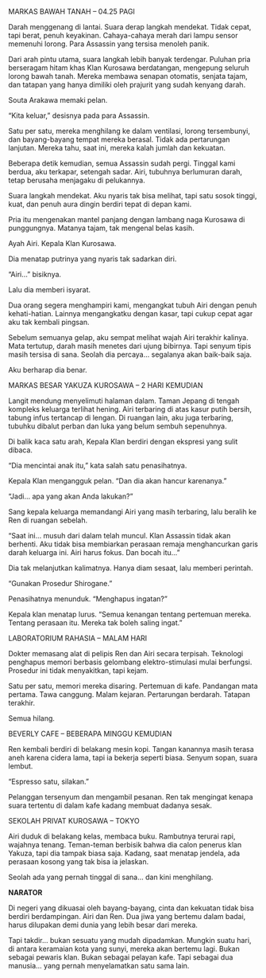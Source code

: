 MARKAS BAWAH TANAH – 04.25 PAGI

Darah menggenang di lantai. Suara derap langkah mendekat. Tidak cepat, tapi berat, penuh keyakinan. Cahaya-cahaya merah dari lampu sensor memenuhi lorong. Para Assassin yang tersisa menoleh panik.

Dari arah pintu utama, suara langkah lebih banyak terdengar. Puluhan pria berseragam hitam khas Klan Kurosawa berdatangan, mengepung seluruh lorong bawah tanah. Mereka membawa senapan otomatis, senjata tajam, dan tatapan yang hanya dimiliki oleh prajurit yang sudah kenyang darah.

Souta Arakawa memaki pelan.

“Kita keluar,” desisnya pada para Assassin.

Satu per satu, mereka menghilang ke dalam ventilasi, lorong tersembunyi, dan bayang-bayang tempat mereka berasal. Tidak ada pertarungan lanjutan. Mereka tahu, saat ini, mereka kalah jumlah dan kekuatan.

Beberapa detik kemudian, semua Assassin sudah pergi. Tinggal kami berdua, aku terkapar, setengah sadar. Airi, tubuhnya berlumuran darah, tetap berusaha menjagaku di pelukannya.

Suara langkah mendekat. Aku nyaris tak bisa melihat, tapi satu sosok tinggi, kuat, dan penuh aura dingin berdiri tepat di depan kami.

Pria itu mengenakan mantel panjang dengan lambang naga Kurosawa di punggungnya. Matanya tajam, tak mengenal belas kasih.

Ayah Airi. Kepala Klan Kurosawa.

Dia menatap putrinya yang nyaris tak sadarkan diri.

“Airi…” bisiknya.

Lalu dia memberi isyarat.

Dua orang segera menghampiri kami, mengangkat tubuh Airi dengan penuh kehati-hatian. Lainnya mengangkatku dengan kasar, tapi cukup cepat agar aku tak kembali pingsan.

Sebelum semuanya gelap, aku sempat melihat wajah Airi terakhir kalinya. Mata tertutup, darah masih menetes dari ujung bibirnya. Tapi senyum tipis masih tersisa di sana. Seolah dia percaya… segalanya akan baik-baik saja.

Aku berharap dia benar.

MARKAS BESAR YAKUZA KUROSAWA – 2 HARI KEMUDIAN

Langit mendung menyelimuti halaman dalam. Taman Jepang di tengah kompleks keluarga terlihat hening. Airi terbaring di atas kasur putih bersih, tabung infus tertancap di lengan. Di ruangan lain, aku juga terbaring, tubuhku dibalut perban dan luka yang belum sembuh sepenuhnya.

Di balik kaca satu arah, Kepala Klan berdiri dengan ekspresi yang sulit dibaca.

“Dia mencintai anak itu,” kata salah satu penasihatnya.

Kepala Klan mengangguk pelan. “Dan dia akan hancur karenanya.”

“Jadi… apa yang akan Anda lakukan?”

Sang kepala keluarga memandangi Airi yang masih terbaring, lalu beralih ke Ren di ruangan sebelah.

“Saat ini… musuh dari dalam telah muncul. Klan Assassin tidak akan berhenti. Aku tidak bisa membiarkan perasaan remaja menghancurkan garis darah keluarga ini. Airi harus fokus. Dan bocah itu…”

Dia tak melanjutkan kalimatnya. Hanya diam sesaat, lalu memberi perintah.

“Gunakan Prosedur Shirogane.”

Penasihatnya menunduk. “Menghapus ingatan?”

Kepala klan menatap lurus. “Semua kenangan tentang pertemuan mereka. Tentang perasaan itu. Mereka tak boleh saling ingat.”

LABORATORIUM RAHASIA – MALAM HARI

Dokter memasang alat di pelipis Ren dan Airi secara terpisah. Teknologi penghapus memori berbasis gelombang elektro-stimulasi mulai berfungsi. Prosedur ini tidak menyakitkan, tapi kejam.

Satu per satu, memori mereka disaring. Pertemuan di kafe. Pandangan mata pertama. Tawa canggung. Malam kejaran. Pertarungan berdarah. Tatapan terakhir.

Semua hilang.

BEVERLY CAFE – BEBERAPA MINGGU KEMUDIAN

Ren kembali berdiri di belakang mesin kopi. Tangan kanannya masih terasa aneh karena cidera lama, tapi ia bekerja seperti biasa. Senyum sopan, suara lembut.

“Espresso satu, silakan.”

Pelanggan tersenyum dan mengambil pesanan. Ren tak mengingat kenapa suara tertentu di dalam kafe kadang membuat dadanya sesak.

SEKOLAH PRIVAT KUROSAWA – TOKYO

Airi duduk di belakang kelas, membaca buku. Rambutnya terurai rapi, wajahnya tenang. Teman-teman berbisik bahwa dia calon penerus klan Yakuza, tapi dia tampak biasa saja. Kadang, saat menatap jendela, ada perasaan kosong yang tak bisa ia jelaskan.

Seolah ada yang pernah tinggal di sana… dan kini menghilang.

**NARATOR**

Di negeri yang dikuasai oleh bayang-bayang, cinta dan kekuatan tidak bisa berdiri berdampingan. Airi dan Ren. Dua jiwa yang bertemu dalam badai, harus dilupakan demi dunia yang lebih besar dari mereka.

Tapi takdir… bukan sesuatu yang mudah dipadamkan. Mungkin suatu hari, di antara keramaian kota yang sunyi, mereka akan bertemu lagi. Bukan sebagai pewaris klan. Bukan sebagai pelayan kafe. Tapi sebagai dua manusia… yang pernah menyelamatkan satu sama lain.